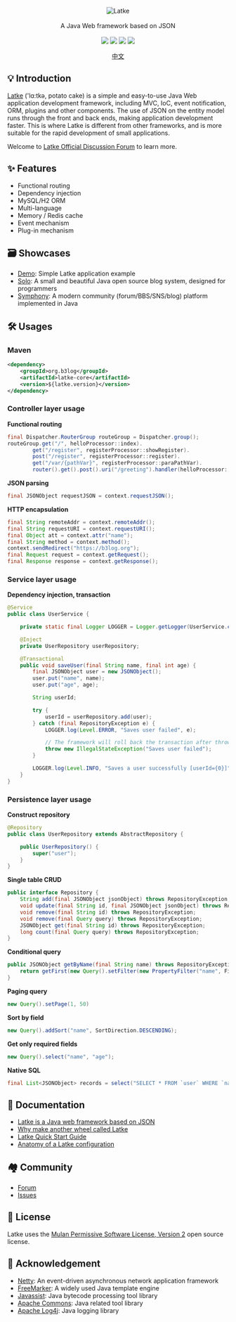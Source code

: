<p align = "center">
<img alt="Latke" src="https://b3log.org/images/brand/latke-128.png">
<br><br>
A Java Web framework based on JSON
<br><br>
<a title="Build Status" target="_blank" href="https://github.com/88250/latke/actions/workflows/ci.yml"><img src="https://img.shields.io/github/workflow/status/88250/latke/Build%20Test?style=flat-square"></a>
<a title="MulanPSL2" target="_blank" href="https://license.coscl.org.cn/MulanPSL2"><img src="http://img.shields.io/badge/license-MulanPSL2-orange.svg?style=flat-square"></a>
<a title="Maven Central" target="_blank" href="https://repo1.maven.org/maven2/org/b3log/latke-parent"><img src="https://img.shields.io/maven-central/v/org.b3log/latke-parent?style=flat-square&color=blueviolet"></a>
<a title="Hits" target="_blank" href="https://github.com/88250/hits"><img src="https://hits.b3log.org/88250/latke.svg"></a>
</p>

<p align="center">
<a href="https://github.com/88250/latke/blob/master/README.md">中文</a>
</p>

## 💡 Introduction

[Latke](https://github.com/88250/latke) ('lɑ:tkə, potato cake) is a simple and easy-to-use Java Web application development framework, including MVC, IoC, event notification, ORM, plugins and other components. The use of JSON on the entity model runs through the front and back ends, making application development faster. This is where Latke is different from other frameworks, and is more suitable for the rapid development of small applications.

Welcome to [Latke Official Discussion Forum](https://ld246.com/tag/latke) to learn more.

## ✨ Features

* Functional routing
* Dependency injection
* MySQL/H2 ORM
* Multi-language
* Memory / Redis cache
* Event mechanism
* Plug-in mechanism

## 🗃 Showcases

* [Demo](https://github.com/88250/latke-demo): Simple Latke application example
* [Solo](https://github.com/88250/solo): A small and beautiful Java open source blog system, designed for programmers
* [Symphony](https://github.com/88250/symphony): A modern community (forum/BBS/SNS/blog) platform implemented in Java

## 🛠️ Usages

### Maven

```xml
<dependency>
    <groupId>org.b3log</groupId>
    <artifactId>latke-core</artifactId>
    <version>${latke.version}</version>
</dependency>
```

### Controller layer usage

**Functional routing**

```java
final Dispatcher.RouterGroup routeGroup = Dispatcher.group();
routeGroup.get("/", helloProcessor::index).
        get("/register", registerProcessor::showRegister).
        post("/register", registerProcessor::register).
        get("/var/{pathVar}", registerProcessor::paraPathVar).
        router().get().post().uri("/greeting").handler(helloProcessor::greeting);
```

**JSON parsing**

```java
final JSONObject requestJSON = context.requestJSON();
```

**HTTP encapsulation**

```java
final String remoteAddr = context.remoteAddr();
final String requestURI = context.requestURI();
final Object att = context.attr("name");
final String method = context.method();
context.sendRedirect("https://b3log.org");
final Request request = context.getRequest();
final Response response = context.getResponse();
```

### Service layer usage

**Dependency injection, transaction**

```java
@Service
public class UserService {

    private static final Logger LOGGER = Logger.getLogger(UserService.class);

    @Inject
    private UserRepository userRepository;

    @Transactional
    public void saveUser(final String name, final int age) {
        final JSONObject user = new JSONObject();
        user.put("name", name);
        user.put("age", age);

        String userId;

        try {
            userId = userRepository.add(user);
        } catch (final RepositoryException e) {
            LOGGER.log(Level.ERROR, "Saves user failed", e);

            // The framework will roll back the transaction after throwing an exception
            throw new IllegalStateException("Saves user failed");
        }

        LOGGER.log(Level.INFO, "Saves a user successfully [userId={0}]", userId);
    }
}
```

### Persistence layer usage

**Construct repository**

```java
@Repository
public class UserRepository extends AbstractRepository {

    public UserRepository() {
        super("user");
    }
}
```

**Single table CRUD**

```java
public interface Repository {
    String add(final JSONObject jsonObject) throws RepositoryException;
    void update(final String id, final JSONObject jsonObject) throws RepositoryException;
    void remove(final String id) throws RepositoryException;
    void remove(final Query query) throws RepositoryException;
    JSONObject get(final String id) throws RepositoryException;
    long count(final Query query) throws RepositoryException;
}
```

**Conditional query**

```java
public JSONObject getByName(final String name) throws RepositoryException {
    return getFirst(new Query().setFilter(new PropertyFilter("name", FilterOperator.EQUAL, name)));
}
```

**Paging query**

```java
new Query().setPage(1, 50)
```

**Sort by field**

```java
new Query().addSort("name", SortDirection.DESCENDING);
```

**Get only required fields**

```java
new Query().select("name", "age");
```

**Native SQL**

```java
final List<JSONObject> records = select("SELECT * FROM `user` WHERE `name` = ?", name);
```

## 📜 Documentation

* [Latke is a Java web framework based on JSON](https://ld246.com/article/1574210028252)
* [Why make another wheel called Latke](https://ld246.com/article/1403847528022)
* [Latke Quick Start Guide](https://ld246.com/article/1466870492857)
* [Anatomy of a Latke configuration](https://ld246.com/article/1474087427032)

## 🏘️ Community

* [Forum](https://ld246.com/tag/latke)
* [Issues](https://github.com/88250/latke/issues/new/choose)

## 📄 License

Latke uses the [Mulan Permissive Software License, Version 2](http://license.coscl.org.cn/MulanPSL2) open source license.

## 🙏 Acknowledgement

* [Netty](https://github.com/netty/netty): An event-driven asynchronous network application framework
* [FreeMarker](https://github.com/apache/freemarker): A widely used Java template engine
* [Javassist](https://github.com/jboss-javassist/javassist): Java bytecode processing tool library
* [Apache Commons](http://commons.apache.org): Java related tool library
* [Apache Log4j](https://logging.apache.org/log4j/2.x): Java logging library
